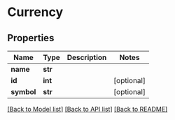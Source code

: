 # Currency

## Properties
Name | Type | Description | Notes
------------ | ------------- | ------------- | -------------
**name** | **str** |  | 
**id** | **int** |  | [optional] 
**symbol** | **str** |  | [optional] 

[[Back to Model list]](../README.md#documentation-for-models) [[Back to API list]](../README.md#documentation-for-api-endpoints) [[Back to README]](../README.md)


